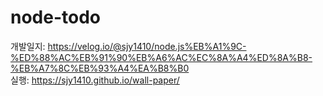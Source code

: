 # node-todo

개발일지: https://velog.io/@sjy1410/node.js%EB%A1%9C-%ED%88%AC%EB%91%90%EB%A6%AC%EC%8A%A4%ED%8A%B8-%EB%A7%8C%EB%93%A4%EA%B8%B0<br>
실행: https://sjy1410.github.io/wall-paper/

